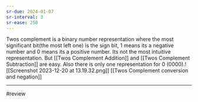 ```yaml
---
sr-due: 2024-01-07
sr-interval: 3
sr-ease: 250
---
```


Twos complement is a binary number representation where the most significant bit(the most left one) is the sign bit, 1 means its a negative number and 0 means its a positive number. Its not the most intuitive representation. But [[Twos Complement Addition]] and [[Twos Complement Subtraction]] are easy. Also there is only one representation for 0 (0000).![[Screenshot 2023-12-20 at 13.19.32.png]]
[[Twos Complement conversion and negation]]

---
#review